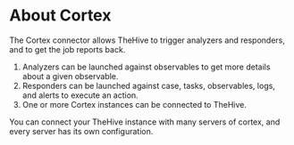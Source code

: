 # About Cortex

The Cortex connector allows TheHive to trigger analyzers and responders, and to get the job reports back.

1. Analyzers can be launched against observables to get more details about a given observable.
1. Responders can be launched against case, tasks, observables, logs, and alerts to execute an action.
1. One or more Cortex instances can be connected to TheHive.

You can connect your TheHive instance with many servers of cortex, and every server has its own configuration.




